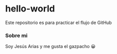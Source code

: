 # hello-world
Este repositorio es para practicar el flujo de GitHub
### Sobre mi
Soy Jesús Arias y me gusta el gazpacho 😀
